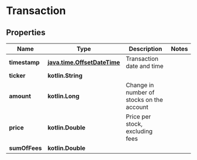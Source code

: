 
# Transaction

## Properties
Name | Type | Description | Notes
------------ | ------------- | ------------- | -------------
**timestamp** | [**java.time.OffsetDateTime**](java.time.OffsetDateTime.md) | Transaction date and time | 
**ticker** | **kotlin.String** |  | 
**amount** | **kotlin.Long** | Change in number of stocks on the account | 
**price** | **kotlin.Double** | Price per stock, excluding fees | 
**sumOfFees** | **kotlin.Double** |  | 



